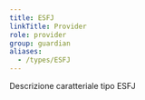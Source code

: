 ```yaml
---
title: ESFJ
linkTitle: Provider
role: provider
group: guardian
aliases:
  - /types/ESFJ
---
```

Descrizione caratteriale tipo ESFJ